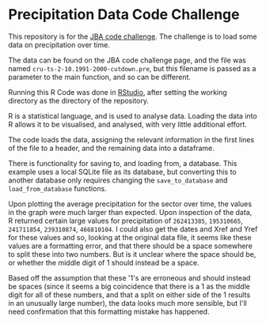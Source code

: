 # Precipitation Data Code Challenge

This repository is for the [JBA code challenge](https://jbasoftware.com/careers/code-challenge/). The challenge is to load some data on precipitation over time.

The data can be found on the JBA code challenge page, and the file was named `cru-ts-2-10.1991-2000-cutdown.pre`, but this filename is passed as a parameter to the main function, and so can be different.

Running this R Code was done in [RStudio](https://www.rstudio.com/), after setting the working directory as the directory of the repository.

R is a statistical language, and is used to analyse data. Loading the data into R allows it to be visualised, and analysed, with very little additional effort.

The code loads the data, assigning the relevant information in the first lines of the file to a header, and the remaining data into a dataframe.

There is functionality for saving to, and loading from, a database. This example uses a local SQLite file as its database, but converting this to another database only requires changing the `save_to_database` and `load_from_database` functions.

Upon plotting the average precipitation for the sector over time, the values in the graph were much larger than expected. Upon inspection of the data, R returned certain large values for precipitation of `262413385`, `195310665`, `241711854`, `239310874`, `466810104`. I could also get the dates and Xref and Yref for these values and so, looking at the original data file, it seems like these values are a formatting error, and that there should be a space somewhere to split these into two numbers. But is it unclear where the space should be, or whether the middle digit of 1 should instead be a space.

Based off the assumption that these '1's are erroneous and should instead be spaces (since it seems a big coincidence that there is a 1 as the middle digit for all of these numbers, and that a split on either side of the 1 results in an unusually large number), the data looks much more sensible, but I'll need confirmation that this formatting mistake has happened.
